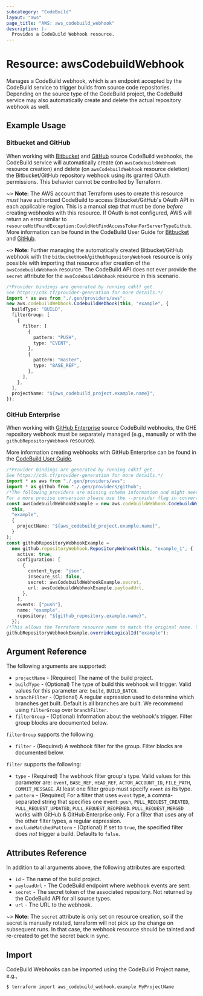 ```yaml
---
subcategory: "CodeBuild"
layout: "aws"
page_title: "AWS: aws_codebuild_webhook"
description: |-
  Provides a CodeBuild Webhook resource.
---
```


# Resource: awsCodebuildWebhook

Manages a CodeBuild webhook, which is an endpoint accepted by the CodeBuild service to trigger builds from source code repositories. Depending on the source type of the CodeBuild project, the CodeBuild service may also automatically create and delete the actual repository webhook as well.

## Example Usage

### Bitbucket and GitHub

When working with [Bitbucket](https://bitbucket.org) and [GitHub](https://github.com) source CodeBuild webhooks, the CodeBuild service will automatically create (on `awsCodebuildWebhook` resource creation) and delete (on `awsCodebuildWebhook` resource deletion) the Bitbucket/GitHub repository webhook using its granted OAuth permissions. This behavior cannot be controlled by Terraform.

\~> **Note:** The AWS account that Terraform uses to create this resource *must* have authorized CodeBuild to access Bitbucket/GitHub's OAuth API in each applicable region. This is a manual step that must be done *before* creating webhooks with this resource. If OAuth is not configured, AWS will return an error similar to `resourceNotFoundException:CouldNotFindAccessTokenForServerTypeGithub`. More information can be found in the CodeBuild User Guide for [Bitbucket](https://docs.aws.amazon.com/codebuild/latest/userguide/sample-bitbucket-pull-request.html) and [GitHub](https://docs.aws.amazon.com/codebuild/latest/userguide/sample-github-pull-request.html).

\~> **Note:** Further managing the automatically created Bitbucket/GitHub webhook with the `bitbucketHook`/`githubRepositoryWebhook` resource is only possible with importing that resource after creation of the `awsCodebuildWebhook` resource. The CodeBuild API does not ever provide the `secret` attribute for the `awsCodebuildWebhook` resource in this scenario.

```typescript
/*Provider bindings are generated by running cdktf get.
See https://cdk.tf/provider-generation for more details.*/
import * as aws from "./.gen/providers/aws";
new aws.codebuildWebhook.CodebuildWebhook(this, "example", {
  buildType: "BUILD",
  filterGroup: [
    {
      filter: [
        {
          pattern: "PUSH",
          type: "EVENT",
        },
        {
          pattern: "master",
          type: "BASE_REF",
        },
      ],
    },
  ],
  projectName: "${aws_codebuild_project.example.name}",
});

```

### GitHub Enterprise

When working with [GitHub Enterprise](https://enterprise.github.com/) source CodeBuild webhooks, the GHE repository webhook must be separately managed (e.g., manually or with the `githubRepositoryWebhook` resource).

More information creating webhooks with GitHub Enterprise can be found in the [CodeBuild User Guide](https://docs.aws.amazon.com/codebuild/latest/userguide/sample-github-enterprise.html).

```typescript
/*Provider bindings are generated by running cdktf get.
See https://cdk.tf/provider-generation for more details.*/
import * as aws from "./.gen/providers/aws";
import * as github from "./.gen/providers/github";
/*The following providers are missing schema information and might need manual adjustments to synthesize correctly: github.
For a more precise conversion please use the --provider flag in convert.*/
const awsCodebuildWebhookExample = new aws.codebuildWebhook.CodebuildWebhook(
  this,
  "example",
  {
    projectName: "${aws_codebuild_project.example.name}",
  }
);
const githubRepositoryWebhookExample =
  new github.repositoryWebhook.RepositoryWebhook(this, "example_1", {
    active: true,
    configuration: [
      {
        content_type: "json",
        insecure_ssl: false,
        secret: awsCodebuildWebhookExample.secret,
        url: awsCodebuildWebhookExample.payloadUrl,
      },
    ],
    events: ["push"],
    name: "example",
    repository: "${github_repository.example.name}",
  });
/*This allows the Terraform resource name to match the original name. You can remove the call if you don't need them to match.*/
githubRepositoryWebhookExample.overrideLogicalId("example");

```

## Argument Reference

The following arguments are supported:

* `projectName` - (Required) The name of the build project.
* `buildType` - (Optional) The type of build this webhook will trigger. Valid values for this parameter are: `build`, `BUILD_BATCH`.
* `branchFilter` - (Optional) A regular expression used to determine which branches get built. Default is all branches are built. We recommend using `filterGroup` over `branchFilter`.
* `filterGroup` - (Optional) Information about the webhook's trigger. Filter group blocks are documented below.

`filterGroup` supports the following:

* `filter` - (Required) A webhook filter for the group. Filter blocks are documented below.

`filter` supports the following:

* `type` - (Required) The webhook filter group's type. Valid values for this parameter are: `event`, `BASE_REF`, `HEAD_REF`, `ACTOR_ACCOUNT_ID`, `FILE_PATH`, `COMMIT_MESSAGE`. At least one filter group must specify `event` as its type.
* `pattern` - (Required) For a filter that uses `event` type, a comma-separated string that specifies one event: `push`, `PULL_REQUEST_CREATED`, `PULL_REQUEST_UPDATED`, `PULL_REQUEST_REOPENED`. `PULL_REQUEST_MERGED` works with GitHub & GitHub Enterprise only. For a filter that uses any of the other filter types, a regular expression.
* `excludeMatchedPattern` - (Optional) If set to `true`, the specified filter does *not* trigger a build. Defaults to `false`.

## Attributes Reference

In addition to all arguments above, the following attributes are exported:

* `id` - The name of the build project.
* `payloadUrl` - The CodeBuild endpoint where webhook events are sent.
* `secret` - The secret token of the associated repository. Not returned by the CodeBuild API for all source types.
* `url` - The URL to the webhook.

\~> **Note:** The `secret` attribute is only set on resource creation, so if the secret is manually rotated, terraform will not pick up the change on subsequent runs.  In that case, the webhook resource should be tainted and re-created to get the secret back in sync.

## Import

CodeBuild Webhooks can be imported using the CodeBuild Project name, e.g.,

```console
$ terraform import aws_codebuild_webhook.example MyProjectName
```
